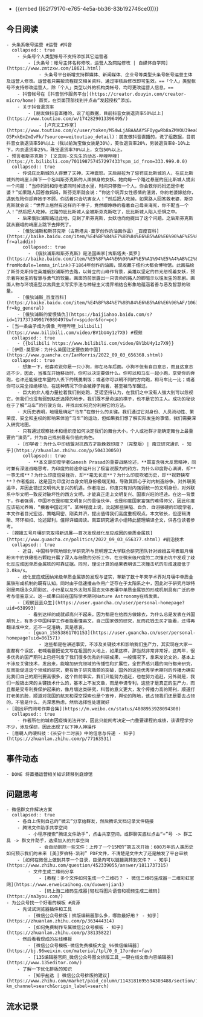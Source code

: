 - {{embed ((62f79170-e765-4e5a-bb36-83b192746ce0))}}
## 今日阅读
	- 头条系帐号运营 #运营 #抖音
	  collapsed:: true
		- 头条号个人类型帐号不支持添加其它运营者
			- [头条号：帐号主体名称修改，运营人及网站修改 | 自媒体自学网](https://www.zmtzxw.com/18621.html)
				- 头条号平台新增支持群媒体、新闻媒体、企业号等类型头条号帐号运营主体及运营人修改。运营者只需按流程提交相关资料，通过审核后修改即可生效。==「个人」类型帐号不支持修改运营人，除「个人」类型以外的机构类帐号，均可更改运营人信息。==
		- 抖音帐号在 [抖音创作服务平台](https://creator.douyin.com/creator-micro/home) 首页，在页面顶部找到并点击“发起授权”添加。
		- 关于抖音退货率
			- [朋友做抖音直播的，说了组数据，目前抖音女装退货率50%以上](https://www.toutiao.com/w/1742829013396495/)
				- [卢克文工作室](https://www.toutiao.com/c/user/token/MS4wLjABAAAAYSFOygwRb8aZMVOU39eaQdu1GX6zp-O5PxkEm2mIvFk/?source=weitoutiao_detail)：朋友做抖音直播的，说了组数据，目前抖音女装退货率50%以上（我以前淘宝做女装是30%），美妆退货率20%，男装退货率8-10%上下，内衣退货率25%，珠宝退货率70%以上，女包50%以上。
	- 预言者斯芬克斯？ [文真则-文先生的动态-哔哩哔哩](https://t.bilibili.com/701198757457297433?spm_id_from=333.999.0.0)
	  collapsed:: true
		- 传说庇比斯城的人得罪了天神，天神震怒。天后赫拉为了惩罚庇比斯城的人，在庇比斯城外的峭崖上降下一个名叫斯芬克斯的人面狮身的女妖。她向每一个路过悬崖的庇比斯城人提出一个问题：“当你妈妈和你老婆同时掉进水里，时间只够救一个人，你会救你妈妈还是你老婆？”如果路人回答救妈妈，斯芬克斯就会说：“你这个玩弄女性感情的渣男，你的老婆嫁给你，遇到危险你却弃她于不顾，你活着只会坑害女人！”然后把人吃掉。如果路人回答救老婆，斯芬克斯就会说：“世界上居然有这样的不孝子，竟然眼睁睁的看着自己母亲淹死，你不配当一个人！”然后把人吃掉。过路的庇比斯城人全被斯芬克斯吃了，庇比斯城人陷入恐惧之中。
		- 后来俄狄浦斯路过此地，见到了斯芬克斯，女妖也向他提出了这个问题。之后斯芬克斯就从巍峨的峭崖上跳下去摔死了。
		- [俄狄浦斯和斯芬克斯（古斯塔夫·莫罗创作的油画作品）_百度百科](https://baike.baidu.com/item/%E4%BF%84%E7%8B%84%E6%B5%A6%E6%96%AF%E5%92%8C%E6%96%AF%E8%8A%AC%E5%85%8B%E6%96%AF/8582838?fr=aladdin)
		  collapsed:: true
			- 《俄狄浦斯和斯芬克斯》是法国画家[古斯塔夫·莫罗](https://baike.baidu.com/item/%E5%8F%A4%E6%96%AF%E5%A1%94%E5%A4%AB%C2%B7%E8%8E%AB%E7%BD%97/4179007?fromModule=lemma_inlink)于1864年创作的油画，现收藏于纽约大都会博物馆。此画描绘了斯芬克斯挡住英雄俄狄浦斯的去路，以耸立的山峰作背景，英雄以坚定的目光怒视着女妖，预示着将发生的智慧与勇气的较量。画面的前景露出一只丧命的路人的脚暗示以往发生的悲剧。画面人物与环境造型以古典主义写实手法与神秘主义境界相结合形象地蕴涵着善与恶及智慧的较量。
		- [俄狄浦斯_百度百科](https://baike.baidu.com/item/%E4%BF%84%E7%8B%84%E6%B5%A6%E6%96%AF/1063470?fr=kg_general)
		- [俄狄浦斯的爱恨情仇](https://baijiahao.baidu.com/s?id=1717373499176980497&wfr=spider&for=pc)
	- [当一条虫子成为偶像_哔哩哔哩_bilibili](https://www.bilibili.com/video/BV1bU4y1z7X9) #视频
	  collapsed:: true
		- {{bilibili https://www.bilibili.com/video/BV1bU4y1z7X9}}
	- [伊恩·莫里斯：为什么英国注定要依赖中国](https://www.guancha.cn/IanMorris/2022_09_03_656368.shtml)
	  collapsed:: true
		- 想象一下，他喜欢说你是一只小狗，绑在马车后面。小狗不但有自由意志，而且这意志还不少，因此，当推车开始移动时，你可以决定要做什么。你可以和马车一起小跑，享受你的奔跑，也许还能接住车里的人丢下的残羹剩饭；或者你可以朝不同的方向跑，和马车比一比；或者你可以完全拒绝移动，在这种情况下你会被脖子拖着，甚至被马车碾过。
		- 巨大的非人格力量拉着我们到处跑，芝诺坚持认为，在我们之中没有人强大到可以忽视它，但我们也没有弱到缺乏选择的地步。我们既不是命运的棋子，也不是它的主人。成功的秘诀在于了解“马车”的行驶方向，并找出如何充分利用它的方法。
		- 大历史表明，地理是确定“马车”在做什么的关键。我们通过它对身份、人员流动性、繁荣度、安全和主权的影响来体验“马车”的运动，但如果我们想了解实际发生的事情，我们需要深入研究地图。
		- 只有通过观察技术和组织度如何决定我们的舞台大小，个人或社群才能确定舞台上最重要的“演员”，并为自己找到最有价值的角色。
		- [印学者：为什么中印结盟对抗西方才能挽救印度？（完整版）| 南亚研究通讯 - 知乎](https://zhuanlan.zhihu.com/p/504330050)
		  collapsed:: true
			- **本文是印度学者Ganesh Prasad的重要战略论述，**既富含强大反思精神，同时兼有深邃战略思考，为印度的前途命运开出了极富说服力的药方。为什么印度野心满满，却**一事无成**？为什么印度倍受挫折，却**毫无长进**？为什么印度吹嘘历史，却**视野狭窄**？作者指出，这是因为印度对自身文明身份极端无知，导致其醉心于对内制造纷争、对外联美遏华，并因此错过文明伟大复兴的机遇。作者指出，印度只有对内强调统一的文明身份，对外联系中华文明一致反对破坏性的西方文明，才能真正走上文明复兴、国家兴旺的坦途。在这一背景下，作者强调，中国不仅是印度文明复兴的最佳伙伴，也是印度国家富强的难得师父，因此印度应该韬光养晦，“摸着中国过河”。某种程度上说，比起那些狭隘、自负、自诩强硬的印度学者，本文作者目光宏远、策略周密、刚柔并济，提出值得我们高度重视观点。本文较长，但逻辑清晰、环环相扣、论述犀利，值得详细阅读。南亚研究通讯小组特此整理编译全文，供各位读者参考。
	- [嫦娥五号月壤研究取得新进展——首次发现歧化反应成因的单质金属铁](https://www.guancha.cn/politics/2022_09_03_656377.shtml) #前沿技术
	  collapsed:: true
		- 近日，中国科学院地球化学研究所与昆明理工大学联合研究团队针对嫦娥五号表取月壤粉末中的铁橄榄石颗粒开展了深入与细致的分析工作，在亚微米级尺度的二次撞击坑中发现了歧化反应成因单质金属铁的可靠证据。同时，理论计算的结果表明该二次撞击坑的形成速度低于3.0km/s。
		- 歧化反应成因纳米级单质金属铁的发现与证实，革新了数十年来学术界对月壤中单质金属铁形成机制的既有认知。同时由于低速撞击作用广泛存在于太阳系之中，因此对于研究月球特别是两极永久阴影区、小行星以及外太阳系固态天体表壤中单质金属铁的形成机制具有广泛的参考与借鉴意义。这一成果日前在国际学术期刊Nature Astronomy在线发表。
		- [观察芸芸众生](https://user.guancha.cn/user/personal-homepage?uid=638993)
			- 看到这样的成就却高兴不起来，因为都是在给西方做嫁衣，为什么总是发表在外国期刊上，有多少中国科学工作者能看懂英文，自己国家做的研究，反而花钱去买才能看，还得再翻译成中文，还不一定准确，真是悲哀。
			- [guan_15853861701153](https://user.guancha.cn/user/personal-homepage?uid=861571)
				- 这些都是在讲述事实，不涉及关键技术和影响我们生产力，其实现在大家一直都有个误区，老喊着要把论文写在祖国的大地上，如果这样，那当然非常非常好，这两年，很多优秀的国产期刊上已经刊发了我们很多优秀的科研成果，一般情况下，拿来发论文的，基本上不涉及关键技术，发出来，能增加研究领域的传播性和扩展性，全世界感兴趣的同行都来研究，反而能促进这个领域的研究，更有助于研究瓶颈的突破，国外的这些优秀学术期刊的传播力确实比我们自己的期刊要高很多，这个目前事实，我们只能努力追赶，也在努力追赶，另外就是，我们一般搞出来的关键技术什么的，基本上不发文章，而是申请专利，这些才是真正的生产力，而且都是交专利费保护起来的，像月壤这类研究，科普的意义更大，发个传播力高的期刊，顺道打打老美的脸，顺道对我国的航天和深空探索也是个宣传，舆论的阵地，该占领我们还是要去占领的，不管是什么，先深思熟虑，然后选择性处理就好
	- [刚出炉的网考作弊合集](https://m.weibo.cn/status/4808953928094308)
	  collapsed:: true
		- 作者所在的城市因疫情无法开学，因此只能网考决定一门重要课程的成绩，该课程学分不少，涉及保研，因此出现了以下神人神操作
	- [唐朝人的硬科技：《长安十二时辰》中的信息与传递 - 知乎](https://zhuanlan.zhihu.com/p/77163531)
## 事件动态
	- DONE 将直播运营相关知识转移到庭燎馆
## 问题思考
	- 微信群文件解决方案
	  collapsed:: true
		- 各自上传到自己的“微云”分享给群友，然后腾讯文档记录文件链接
		- 腾讯文件助手共享空间
			- 小程序搜索“腾讯文件助手”，点击共享空间，或群聊天底栏点击“+”号 -> 群工具 -> 群文件助手，选择加入的共享空间
				- 会自动删除一些文件：上传了一个15M的“第五次开始：600万年的人类历史如何预示我们的未来 [美]罗伯特·凯利” PDF文件，不清楚是文件大了还是触发了平台审核
		- [如何在微信上做到共享一个目录，目录内可以链接跳转到文件？ - 知乎](https://www.zhihu.com/question/452339055/answer/1811737315)
			- 文件生成二维码分享
				- [教程：多个文件如何生成一个二维码？ - 微信二维码生成器－二维彩虹官网](https://www.erweicaihong.cn/duowenjian1)
				- [码上游二维码生成器|轻松将图片语音和视频生成二维码](https://ma3you.com/)
	- 为公众号找一个好看的模板 #资源
		- 先试试浏览器插件和工具
			- [微信公众号排版丨排版编辑器那么多，哪款最好用？ - 知乎](https://zhuanlan.zhihu.com/p/363444314)
			- [如何免费制作专属微信公众号模板 - 知乎](https://zhuanlan.zhihu.com/p/38135822)
		- 然后看看现成的在线模板
			- [微信公众号模板-微信免费模板大全_96微信编辑器](https://bj.96weixin.com/material/tpl/0_0_1?order=fav)
			- [135编辑器官网_微信公众号图文排版工具_一键在线文章内容编辑器](https://www.135editor.com/)
		- 了解一下优化排版的知识
			- [知乎盐选 | 微信公众号排版的建议](https://www.zhihu.com/market/paid_column/1143181695594303488/section/1143536723425345536?km_channel=search&origin_label=search)
## 流水记录